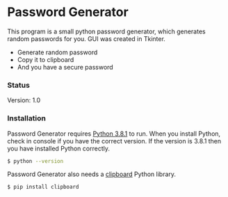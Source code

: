 # Password Generator

This program is a small python password generator, which generates random passwords for you. 
GUI was created in Tkinter.

 - Generate random password
 - Copy it to clipboard
 - And you have a secure password

### Status

Version: 1.0

### Installation

Password Generator requires [Python 3.8.1](https://www.python.org/downloads/release/python-381/) to run.
When you install Python, check in console if you have the correct version.
If the version is 3.8.1 then you have installed Python correctly.

```sh
$ python --version
```

Password Generator also needs a [clipboard](https://pypi.org/project/clipboard/) Python library.

```sh
$ pip install clipboard
```
